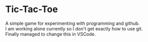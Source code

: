 # Tic-Tac-Toe
A simple game for experimenting with programming and github.<br>
I am working alone currently so I don't get exactly how to use git.<br>
Finally managed to change this in VSCode.